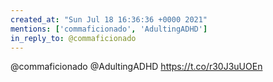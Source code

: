 ```yaml
---
created_at: "Sun Jul 18 16:36:36 +0000 2021"
mentions: ['commaficionado', 'AdultingADHD']
in_reply_to: @commaficionado
---
```


@commaficionado @AdultingADHD https://t.co/r30J3uUOEn